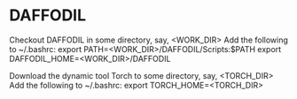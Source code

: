 # DAFFODIL 

Checkout DAFFODIL in some directory, say, <WORK_DIR>
Add the following to ~/.bashrc:
export PATH=<WORK_DIR>/DAFFODIL/Scripts:$PATH
export DAFFODIL_HOME=<WORK_DIR>/DAFFODIL

Download the dynamic tool Torch to some directory, say, <TORCH_DIR>
Add the following to ~/.bashrc:
export TORCH_HOME=<TORCH_DIR>
